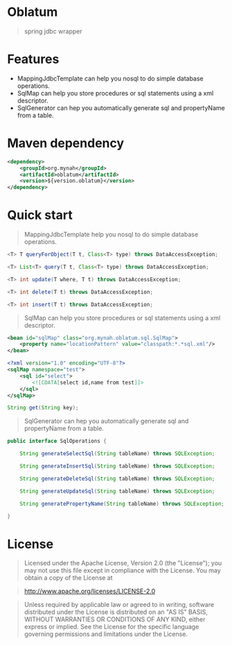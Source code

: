 Oblatum
=======

> spring jdbc wrapper

Features
========

* MappingJdbcTemplate can help you nosql to do simple database operations.
* SqlMap can help you store procedures or sql statements using a xml descriptor.
* SqlGenerator can hep you automatically generate sql and propertyName from a table.

Maven dependency
================

```xml
<dependency>
    <groupId>org.mynah</groupId>
    <artifactId>oblatum</artifactId>
    <version>${version.oblatum}</version>
</dependency>
```

Quick start
===========

> MappingJdbcTemplate help you nosql to do simple database operations.

```java
<T> T queryForObject(T t, Class<T> type) throws DataAccessException;

<T> List<T> query(T t, Class<T> type) throws DataAccessException;

<T> int update(T where, T t) throws DataAccessException;

<T> int delete(T t) throws DataAccessException;

<T> int insert(T t) throws DataAccessException;
```

> SqlMap can help you store procedures or sql statements using a xml descriptor.

```xml
<bean id="sqlMap" class="org.mynah.oblatum.sql.SqlMap">
    <property name="locationPattern" value="classpath:*.*sql.xml"/>
</bean>
```
```xml
<?xml version="1.0" encoding="UTF-8"?>
<sqlMap namespace="test">
    <sql id="select">
        <![CDATA[select id,name from test]]>
    </sql>
</sqlMap>
```
```java
String get(String key);
```

> SqlGenerator can hep you automatically generate sql and propertyName from a table.

```java
public interface SqlOperations {

    String generateSelectSql(String tableName) throws SQLException;

    String generateInsertSql(String tableName) throws SQLException;

    String generateDeleteSql(String tableName) throws SQLException;

    String generateUpdateSql(String tableName) throws SQLException;

    String generatePropertyName(String tableName) throws SQLException;

}
```
License
=======

> Licensed under the Apache License, Version 2.0 (the "License");
you may not use this file except in compliance with the License.
You may obtain a copy of the License at

> http://www.apache.org/licenses/LICENSE-2.0

> Unless required by applicable law or agreed to in writing, software
distributed under the License is distributed on an "AS IS" BASIS,
WITHOUT WARRANTIES OR CONDITIONS OF ANY KIND, either express or implied.
See the License for the specific language governing permissions and
limitations under the License.
